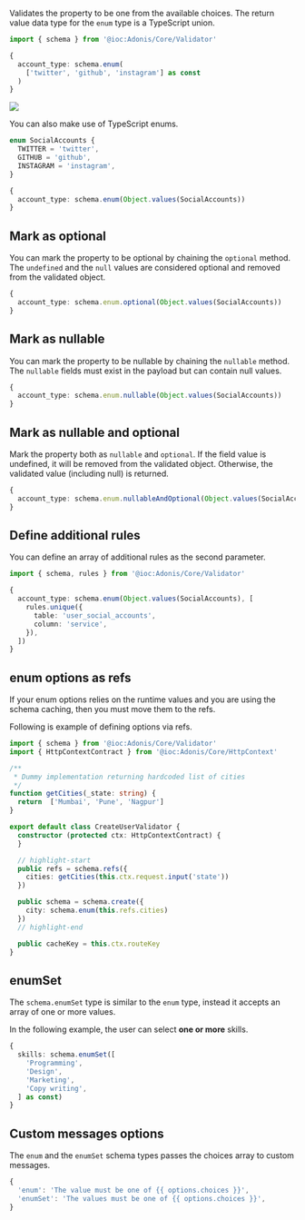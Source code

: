 Validates the property to be one from the available choices. The return value data type for the `enum` type is a TypeScript union.

```ts
import { schema } from '@ioc:Adonis/Core/Validator'

{
  account_type: schema.enum(
    ['twitter', 'github', 'instagram'] as const
  )
}
```

![](https://res.cloudinary.com/adonis-js/image/upload/q_auto,f_auto/v1618248238/v5/literal-union-enum.jpg)

You can also make use of TypeScript enums.

```ts
enum SocialAccounts {
  TWITTER = 'twitter',
  GITHUB = 'github',
  INSTAGRAM = 'instagram',
}

{
  account_type: schema.enum(Object.values(SocialAccounts))
}
```

## Mark as optional
You can mark the property to be optional by chaining the `optional` method. The `undefined` and the `null` values are considered optional and removed from the validated object.

```ts
{
  account_type: schema.enum.optional(Object.values(SocialAccounts))
}
```

## Mark as nullable
You can mark the property to be nullable by chaining the `nullable` method. The `nullable` fields must exist in the payload but can contain null values.

```ts
{
  account_type: schema.enum.nullable(Object.values(SocialAccounts))
}
```

## Mark as nullable and optional
Mark the property both as `nullable` and `optional`. If the field value is undefined, it will be removed from the validated object. Otherwise, the validated value (including null) is returned.

```ts
{
  account_type: schema.enum.nullableAndOptional(Object.values(SocialAccounts))
}
```

## Define additional rules
You can define an array of additional rules as the second parameter.

```ts
import { schema, rules } from '@ioc:Adonis/Core/Validator'

{
  account_type: schema.enum(Object.values(SocialAccounts), [
    rules.unique({
      table: 'user_social_accounts',
      column: 'service',
    }),
  ])
}
```

## enum options as refs
If your enum options relies on the runtime values and you are using the schema caching, then you must move them to the refs.

Following is example of defining options via refs.

```ts
import { schema } from '@ioc:Adonis/Core/Validator'
import { HttpContextContract } from '@ioc:Adonis/Core/HttpContext'

/**
 * Dummy implementation returning hardcoded list of cities
 */
function getCities(_state: string) {
  return  ['Mumbai', 'Pune', 'Nagpur']
}

export default class CreateUserValidator {
  constructor (protected ctx: HttpContextContract) {
  }

  // highlight-start
  public refs = schema.refs({
    cities: getCities(this.ctx.request.input('state'))
  })

  public schema = schema.create({
    city: schema.enum(this.refs.cities)
  })
  // highlight-end

  public cacheKey = this.ctx.routeKey
}
```

## enumSet
The `schema.enumSet` type is similar to the `enum` type, instead it accepts an array of one or more values.

In the following example, the user can select **one or more** skills.

```ts
{
  skills: schema.enumSet([
    'Programming',
    'Design',
    'Marketing',
    'Copy writing',
  ] as const)
}
```

## Custom messages options
The `enum` and the `enumSet` schema types passes the choices array to custom messages.

```ts
{
  'enum': 'The value must be one of {{ options.choices }}',
  'enumSet': 'The values must be one of {{ options.choices }}',
}
```
